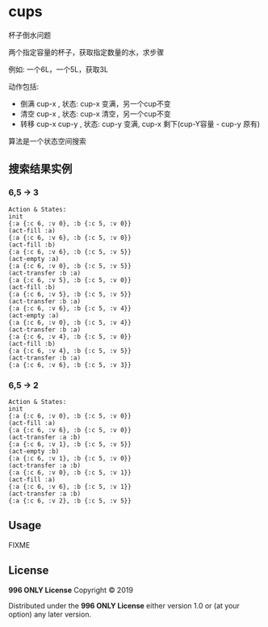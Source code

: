 # cups

杯子倒水问题

两个指定容量的杯子，获取指定数量的水，求步骤

例如: 一个6L，一个5L，获取3L

动作包括:

- 倒满 cup-x , 状态: cup-x 变满，另一个cup不变
- 清空 cup-x , 状态: cup-x 清空，另一个cup不变
- 转移 cup-x cup-y , 状态: cup-y 变满, cup-x 剩下(cup-Y容量 - cup-y 原有)

算法是一个状态空间搜索

## 搜索结果实例

### 6,5 -> 3
```
Action & States:
init
{:a {:c 6, :v 0}, :b {:c 5, :v 0}}
(act-fill :a)
{:a {:c 6, :v 6}, :b {:c 5, :v 0}}
(act-fill :b)
{:a {:c 6, :v 6}, :b {:c 5, :v 5}}
(act-empty :a)
{:a {:c 6, :v 0}, :b {:c 5, :v 5}}
(act-transfer :b :a)
{:a {:c 6, :v 5}, :b {:c 5, :v 0}}
(act-fill :b)
{:a {:c 6, :v 5}, :b {:c 5, :v 5}}
(act-transfer :b :a)
{:a {:c 6, :v 6}, :b {:c 5, :v 4}}
(act-empty :a)
{:a {:c 6, :v 0}, :b {:c 5, :v 4}}
(act-transfer :b :a)
{:a {:c 6, :v 4}, :b {:c 5, :v 0}}
(act-fill :b)
{:a {:c 6, :v 4}, :b {:c 5, :v 5}}
(act-transfer :b :a)
{:a {:c 6, :v 6}, :b {:c 5, :v 3}}
```

### 6,5 -> 2
```
Action & States:
init
{:a {:c 6, :v 0}, :b {:c 5, :v 0}}
(act-fill :a)
{:a {:c 6, :v 6}, :b {:c 5, :v 0}}
(act-transfer :a :b)
{:a {:c 6, :v 1}, :b {:c 5, :v 5}}
(act-empty :b)
{:a {:c 6, :v 1}, :b {:c 5, :v 0}}
(act-transfer :a :b)
{:a {:c 6, :v 0}, :b {:c 5, :v 1}}
(act-fill :a)
{:a {:c 6, :v 6}, :b {:c 5, :v 1}}
(act-transfer :a :b)
{:a {:c 6, :v 2}, :b {:c 5, :v 5}}
```
## Usage

FIXME

## License
**996 ONLY License**
Copyright © 2019 

Distributed under the **996 ONLY License** either version 1.0 or (at
your option) any later version.
